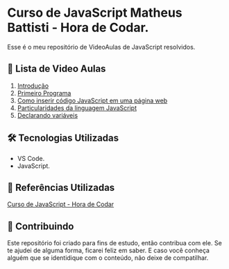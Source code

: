 # Curso de JavaScript Matheus Battisti - Hora de Codar.

Esse é o meu repositório de VideoAulas de JavaScript resolvidos.

## 📝 Lista de Video Aulas
1. [Introdução](https://www.youtube.com/watch?v=TkD0QMyBa28&list=PLnDvRpP8BneysKU8KivhnrVaKpILD3gZ6&index=1)
2. [Primeiro Programa](https://www.youtube.com/watch?v=rQseLH4LDXQ&list=PLnDvRpP8BneysKU8KivhnrVaKpILD3gZ6&index=2)
3. [Como inserir código JavaScript em uma página web](https://www.youtube.com/watch?v=xmk1PjuYHIw&list=PLnDvRpP8BneysKU8KivhnrVaKpILD3gZ6&index=3)
4. [Particularidades da linguagem JavaScript](https://www.youtube.com/watch?v=oN7L8oQWyPY&list=PLnDvRpP8BneysKU8KivhnrVaKpILD3gZ6&index=4)
5. [Declarando variáveis](https://www.youtube.com/watch?v=sIXUNUqnoXI&list=PLnDvRpP8BneysKU8KivhnrVaKpILD3gZ6&index=5)




## 🛠 Tecnologias Utilizadas
- VS Code.
- JavaScript.


## 📑 Referências Utilizadas

[Curso de JavaScript - Hora de Codar](https://www.youtube.com/playlist?list=PLnDvRpP8BneysKU8KivhnrVaKpILD3gZ6)



## 🤝 Contribuindo

Este repositório foi criado para fins de estudo, então contribua com ele. Se te ajudei de alguma forma, ficarei feliz em
saber. E caso você conheça alguém que se identidique com o conteúdo, não deixe de compatilhar.

